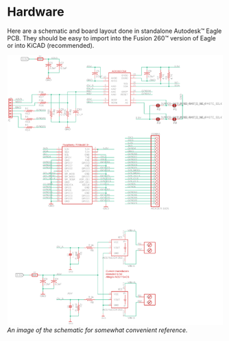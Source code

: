 # Hardware

Here are a schematic and board layout done in standalone Autodesk&trade; Eagle PCB.
They should be easy to import into the Fusion 260&trade; version of Eagle
or into KiCAD (recommended). 

![](Windy_HAT_E.png)
_An image of the schematic for somewhat convenient reference._
